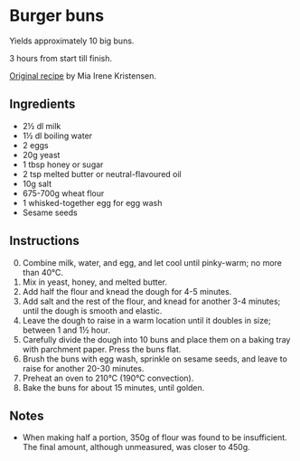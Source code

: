 # Burger buns

Yields approximately 10 big buns.

3 hours from start till finish.

[Original recipe][original] by Mia Irene Kristensen.

## Ingredients

* 2½ dl milk
* 1½ dl boiling water
* 2 eggs
* 20g yeast
* 1 tbsp honey or sugar
* 2 tsp melted butter or neutral-flavoured oil
* 10g salt
* 675-700g wheat flour
* 1 whisked-together egg for egg wash
* Sesame seeds

## Instructions

0. Combine milk, water, and egg, and let cool until pinky-warm; 
   no more than 40&deg;C.
0. Mix in yeast, honey, and melted butter.
0. Add half the flour and knead the dough for 4-5 minutes.
0. Add salt and the rest of the flour, and knead for another 3-4 minutes;
   until the dough is smooth and elastic.
0. Leave the dough to raise in a warm location until it doubles in size;
   between 1 and 1½ hour.
0. Carefully divide the dough into 10 buns
   and place them on a baking tray with parchment paper.
   Press the buns flat.
0. Brush the buns with egg wash, sprinkle on sesame seeds,
   and leave to raise for another 20-30 minutes.
0. Preheat an oven to 210&deg;C (190&deg;C convection).
0. Bake the buns for about 15 minutes, until golden.

## Notes

* When making half a portion, 350g of flour was found to be insufficient. 
  The final amount, although unmeasured, was closer to 450g.

[original]: http://samvirke.dk/mad/artikler/opskrift-paa-burgerboller.html
